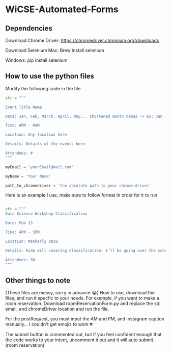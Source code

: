 # WiCSE-Automated-Forms

## Dependencies
Download Chrome Driver: 
https://chromedriver.chromium.org/downloads

Download Selenium
Mac: Brew install selenium

Windows: pip install selenium

## How to use the python files

Modify the following code in the file

```python
str = """

Event Title Name

Date: Jan, Feb, March, April, May... shortened month names -> ex: Jan 15

Time: #PM - #AM

Location: Any location here

Details: Details of the events here

Attendees: #
"""

myEmail = 'yourEmail@mail.com'

myName = 'Your Name'

path_to_chromedriver = 'the absolute path to your chrome driver'
```

Here is an example I use, make sure to follow format in order for it to run

```python

str = """
Data Science Workshop Classification

Date: Feb 13

Time: 4PM - 5PM

Location: Matherly 0018 

Details: Rida will covering Classification. I’ll be going over the concept as well as having live coding for the attendees to work on

Attendees: 30
"""

```

## Other things to note
(These files are messy, sorry in advance 😭)
How to use, download the files, and run it specfic to your needs. For example, if you want to make a room reservation. Download roomReservationForm.py and replace the str, email, and chromeDriver location and run the file. 

For the postRequest, you must input the AM and PM, and instagram caption manually... I couldn't get emojis to work 💔

The submit button is commented out, but if you feel confident enough that the code works to your intent, uncomment it out and it will auto submit. (room reservation)